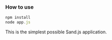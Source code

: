 ### How to use
```Node.js
npm install
node app.js
```

This is the simplest possible Sand.js application.